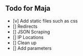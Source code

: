 ## Todo for Maja
- [v] Add static files such as css
- [] Redirects
- [] JSON Scraping
- [] IP Locations
- [] Clean up
- [] Add parameters
